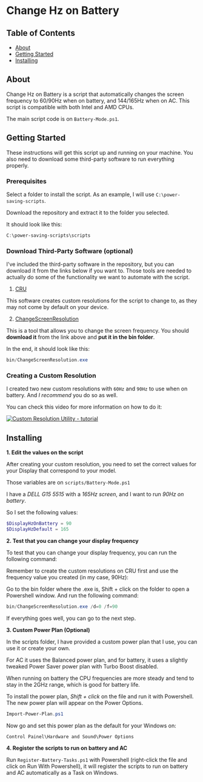 # Change Hz on Battery

## Table of Contents

- [About](#about)
- [Getting Started](#getting_started)
- [Installing](#installing)

## About <a name = "about"></a>
Change Hz on Battery is a script that automatically changes the screen frequency to 60/90Hz when on battery, and 144/165Hz when on AC.
This script is compatible with both Intel and AMD CPUs.

The main script code is on `Battery-Mode.ps1`.

## Getting Started <a name = "getting_started"></a>

These instructions will get this script up and running on your machine. You also need to download some third-party software to run everything properly.

### Prerequisites

Select a folder to install the script. As an example, I will use `C:\power-saving-scripts`. 

Download the repository and extract it to the folder you selected.

It should look like this:

``` powershell
C:\power-saving-scripts\scripts
```

### Download Third-Party Software (optional)
I've included the third-party software in the repository, but you can download it from the links below if you want to.
Those tools are needed to actually do some of the functionality we want to automate with the script.

1. [CRU](https://www.monitortests.com/forum/Thread-Custom-Resolution-Utility-CRU)

This software creates custom resolutions for the script to change to, as they may not come by default on your device.

2. [ChangeScreenResolution](https://tools.taubenkorb.at/change-screen-resolution/)

This is a tool that allows you to change the screen frequency. You should **download it** from the link above and **put it in the bin folder**. 

In the end, it should look like this:

``` powershell
bin/ChangeScreenResolution.exe
```

### Creating a Custom Resolution
I created two new custom resolutions with `60Hz` and `90Hz` to use when on battery. And *I recommend* you do so as well.

You can check this video for more information on how to do it:

[![Custom Resolution Utility - tutorial](https://img.youtube.com/vi/z8IxA-kKscA/hqdefault.jpg)](https://www.youtube.com/watch?v=z8IxA-kKscA)

## Installing <a name = "installing"></a>

**1. Edit the values on the script**

After creating your custom resolution, you need to set the correct values for your Display that correspond to your model. 

Those variables are on `scripts/Battery-Mode.ps1`

I have a *DELL G15 5515* with a *165Hz screen*, and I want to run *90Hz on battery*. 

So I set the following values:

``` powershell
$DisplayHzOnBattery = 90
$DisplayHzDefault = 165
```

**2. Test that you can change your display frequency**

To test that you can change your display frequency, you can run the following command: 

Remember to create the custom resolutions on CRU first and use the frequency value you created (in my case, 90Hz):

Go to the bin folder where the .exe is, Shift + click on the folder to open a Powershell window.
And run the following command:

``` powershell
bin/ChangeScreenResolution.exe /d=0 /f=90
```

If everything goes well, you can go to the next step.

**3. Custom Power Plan (Optional)**

In the scripts folder, I have provided a custom power plan that I use, you can use it or create your own.

For AC it uses the Balanced power plan, and for battery, it uses a slightly tweaked Power Saver power plan with Turbo Boost disabled.

When running on battery the CPU frequencies are more steady and tend to stay in the 2GHz range, which is good for battery life.

To install the power plan, *Shift + click* on the file and run it with Powershell. The new power plan will appear on the Power Options.

``` powershell
Import-Power-Plan.ps1
```

Now go and set this power plan as the default for your Windows on:
```
Control Painel\Hardware and Sound\Power Options
```

**4. Register the scripts to run on battery and AC**

Run `Register-Battery-Tasks.ps1` with Powershell (right-click the file and click on Run With Powershell), it will register the scripts to run on battery and AC automatically as a Task on Windows.



